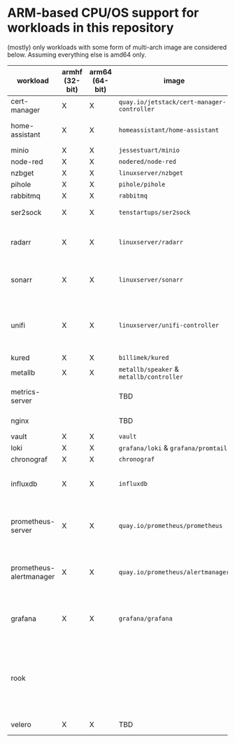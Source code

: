 # ARM-based CPU/OS support for workloads in this repository

(mostly) only workloads with some form of multi-arch image are considered below.  Assuming everything else is amd64 only.

| workload                | armhf (32-bit) | arm64 (64-bit) | image | notes |
|-------------------------|----------------|----------------|-------|-------|
| cert-manager            | X | X | `quay.io/jetstack/cert-manager-controller` | This shipped with release v0.12 |
| home-assistant          | X | X | `homeassistant/home-assistant` | The vscode sudecard container is amd64 only |
| minio                   | X | X | `jessestuart/minio` | |
| node-red                | X | X | `nodered/node-red` | |
| nzbget                  | X | X | `linuxserver/nzbget` | |
| pihole                  | X | X | `pihole/pihole` | |
| rabbitmq                | X | X | `rabbitmq` | |
| ser2sock                | X | X | `tenstartups/ser2sock` | Seems to work on arm64 ¯\\\_(ツ)_/¯  |
| radarr                  | X | X | `linuxserver/radarr` | Not running on arm now due to no ceph-csi container support for arm |
| sonarr                  | X | X | `linuxserver/sonarr` | Not running on arm now due to no ceph-csi container support for arm |
| unifi                   | X | X | `linuxserver/unifi-controller` | Not running this image right now - instead running `jacobalberty/unifi` which is amd64-only |
| kured                   | X | X | `billimek/kured` |  |
| metallb                 | X | X | `metallb/speaker` & `metallb/controller` |  |
| metrics-server          |  |  | TBD | [this issue](https://github.com/kubernetes-incubator/metrics-server/issues/181) should enable multi-arch at some point |
| nginx                   |  |  | TBD | [this PR](https://github.com/kubernetes/ingress-nginx/pull/4271) should enable support |
| vault                   | X | X | `vault` |  |
| loki                    | X | X | `grafana/loki` & `grafana/promtail` |  |
| chronograf              | X | X | `chronograf` |  |
| influxdb                | X | X | `influxdb` | Not running on arm now due to memory resource needs |
| prometheus-server       | X | X | `quay.io/prometheus/prometheus` | Can't run on arm because init/sidecard containres are not arm-capable |
| prometheus-alertmanager | X | X | `quay.io/prometheus/alertmanager` | Can't run on arm because init/sidecard containres are not arm-capable |
| grafana                 | X | X | `grafana/grafana` | Can't run on arm because init/sidecard containres are not arm-capable |
| rook                    |  |  |  | No support yet - will be necesary for `csi-rbdplugin` to support arm/arm64 for ceph client workloads to run on arm |
| velero                  | X | X | TBD | [this PR](https://github.com/vmware-tanzu/velero/pull/1768) should enable support |
